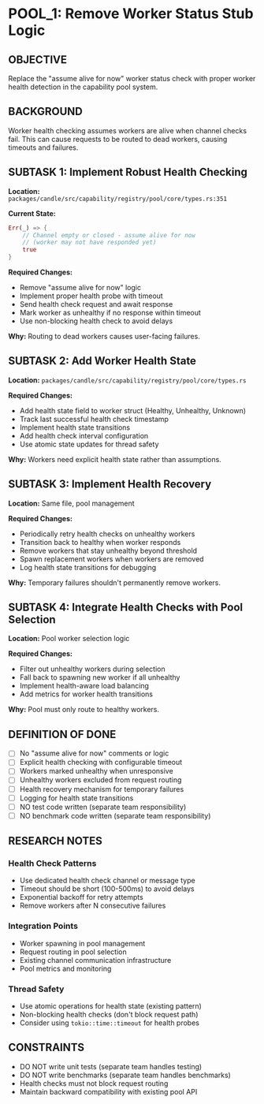 # POOL_1: Remove Worker Status Stub Logic

## OBJECTIVE

Replace the "assume alive for now" worker status check with proper worker health detection in the capability pool system.

## BACKGROUND

Worker health checking assumes workers are alive when channel checks fail. This can cause requests to be routed to dead workers, causing timeouts and failures.

## SUBTASK 1: Implement Robust Health Checking

**Location:** `packages/candle/src/capability/registry/pool/core/types.rs:351`

**Current State:**
```rust
Err(_) => {
    // Channel empty or closed - assume alive for now
    // (worker may not have responded yet)
    true
}
```

**Required Changes:**
- Remove "assume alive for now" logic
- Implement proper health probe with timeout
- Send health check request and await response
- Mark worker as unhealthy if no response within timeout
- Use non-blocking health check to avoid delays

**Why:** Routing to dead workers causes user-facing failures.

## SUBTASK 2: Add Worker Health State

**Location:** `packages/candle/src/capability/registry/pool/core/types.rs`

**Required Changes:**
- Add health state field to worker struct (Healthy, Unhealthy, Unknown)
- Track last successful health check timestamp
- Implement health state transitions
- Add health check interval configuration
- Use atomic state updates for thread safety

**Why:** Workers need explicit health state rather than assumptions.

## SUBTASK 3: Implement Health Recovery

**Location:** Same file, pool management

**Required Changes:**
- Periodically retry health checks on unhealthy workers
- Transition back to healthy when worker responds
- Remove workers that stay unhealthy beyond threshold
- Spawn replacement workers when workers are removed
- Log health state transitions for debugging

**Why:** Temporary failures shouldn't permanently remove workers.

## SUBTASK 4: Integrate Health Checks with Pool Selection

**Location:** Pool worker selection logic

**Required Changes:**
- Filter out unhealthy workers during selection
- Fall back to spawning new worker if all unhealthy
- Implement health-aware load balancing
- Add metrics for worker health transitions

**Why:** Pool must only route to healthy workers.

## DEFINITION OF DONE

- [ ] No "assume alive for now" comments or logic
- [ ] Explicit health checking with configurable timeout
- [ ] Workers marked unhealthy when unresponsive
- [ ] Unhealthy workers excluded from request routing
- [ ] Health recovery mechanism for temporary failures
- [ ] Logging for health state transitions
- [ ] NO test code written (separate team responsibility)
- [ ] NO benchmark code written (separate team responsibility)

## RESEARCH NOTES

### Health Check Patterns
- Use dedicated health check channel or message type
- Timeout should be short (100-500ms) to avoid delays
- Exponential backoff for retry attempts
- Remove workers after N consecutive failures

### Integration Points
- Worker spawning in pool management
- Request routing in pool selection
- Existing channel communication infrastructure
- Pool metrics and monitoring

### Thread Safety
- Use atomic operations for health state (existing pattern)
- Non-blocking health checks (don't block request path)
- Consider using `tokio::time::timeout` for health probes

## CONSTRAINTS

- DO NOT write unit tests (separate team handles testing)
- DO NOT write benchmarks (separate team handles benchmarks)
- Health checks must not block request routing
- Maintain backward compatibility with existing pool API
